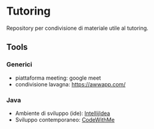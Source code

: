 # Tutoring
Repository per condivisione di materiale utile al tutoring.

## Tools

### Generici
- piattaforma meeting: 	google meet
- condivisione lavagna: https://awwapp.com/

### Java
- Ambiente di sviluppo (ide): [IntellijIdea](https://www.jetbrains.com/idea/download/download-thanks.html?platform=windows&code=IIC)
- Sviluppo contemporaneo: [CodeWithMe](https://plugins.jetbrains.com/plugin/14896-code-with-me)